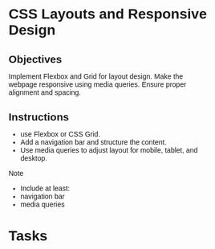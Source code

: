 # CSS Layouts and Responsive Design

## Objectives

Implement Flexbox and Grid for layout design.
Make the webpage responsive using media queries.
Ensure proper alignment and spacing.

## Instructions

- use Flexbox or CSS Grid.
- Add a navigation bar and structure the content.
- Use media queries to adjust layout for mobile, tablet, and desktop.

>[!NOTE]
>  - Include at least:
>  - navigation bar
>  - media queries

# Tasks



<!DOCTYPE html>
<html lang="en">
<head>
    <meta charset="UTF-8">
    <meta name="viewport" content="width=device-width, initial-scale=1.0">
    <title>Responsive Page</title>
    <style>
        * {
            margin: 0;
            padding: 0;
            box-sizing: border-box;
        }
        body {
            font-family: Arial, sans-serif;
        }
        .container {
            display: grid;
            grid-template-rows: auto 1fr auto;
            min-height: 100vh;
        }
        nav {
            background: #333;
            color: white;
            display: flex;
            justify-content: space-between;
            padding: 1rem;
        }
        nav ul {
            list-style: none;
            display: flex;
        }
        nav ul li {
            margin: 0 10px;
        }
        nav ul li a {
            color: white;
            text-decoration: none;
        }
        .content {
            display: grid;
            grid-template-columns: 1fr;
            gap: 20px;
            padding: 20px;
        }
        .box {
            background: lightgray;
            padding: 20px;
            text-align: center;
        }
        footer {
            background: #333;
            color: white;
            text-align: center;
            padding: 1rem;
        }

        @media (min-width: 600px) {
            .content {
                grid-template-columns: repeat(2, 1fr);
            }
        }
        @media (min-width: 900px) {
            .content {
                grid-template-columns: repeat(3, 1fr);
            }
        }
    </style>
</head>
<body>
    <div class="container">
        <nav>
            <div class="logo">Logo</div>
            <ul>
                <li><a href="#">Home</a></li>
                <li><a href="#">About</a></li>
                <li><a href="#">Services</a></li>
                <li><a href="#">Contact</a></li>
            </ul>
        </nav>
        <div class="content">
            <div class="box">Box 1</div>
            <div class="box">Box 2</div>
            <div class="box">Box 3</div>
            <div class="box">Box 4</div>
            <div class="box">Box 5</div>
            <div class="box">Box 6</div>
        </div>
        <footer>
            &copy; 2025 Responsive Page
        </footer>
    </div>
</body>
</html>

- Apply Flexbox or Grid for layout.
- Make the page responsive.
- Test across different screen sizes.

Happy Coding! 💻✨
